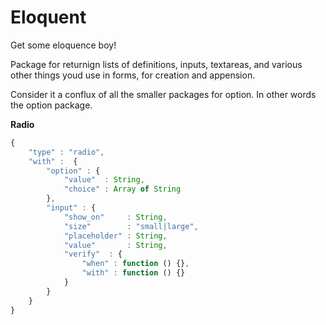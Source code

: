 Eloquent
========

Get some eloquence boy!

Package for returnign lists of definitions, inputs, textareas, and various other things youd use in forms, for 
creation and appension. 

Consider it a conflux of all the smaller packages for option. In other words the option package. 

**Radio**
```javascript
{ 
	"type" : "radio",
	"with" :  {
		"option" : { 
			"value"  : String,
			"choice" : Array of String
		},
		"input" : { 
			"show_on"     : String,
			"size"        : "small|large",
			"placeholder" : String,
			"value"       : String,
			"verify"  : { 
				"when" : function () {},
				"with" : function () {}
			}
		}
	}
}
```